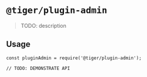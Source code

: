 # `@tiger/plugin-admin`

> TODO: description

## Usage

```
const pluginAdmin = require('@tiger/plugin-admin');

// TODO: DEMONSTRATE API
```
